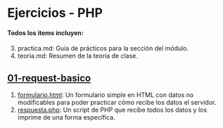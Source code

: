 # Ejercicios - PHP

#### Todos los items incluyen:
3. practica.md: Guía de prácticos para la sección del módulo.
3. teoria.md: Resumen de la teoría de clase.

## [01-request-basico](01-request-basico)
1. [formulario.html](01-request-basico/formulario.html):
Un formulario simple en HTML con datos no modificables para poder practicar cómo recibe los datos el servidor.
2. [respuesta.php](01-request-basico/respuesta.php): Un script de PHP que recibe todos los datos y los imprime de una forma específica.
